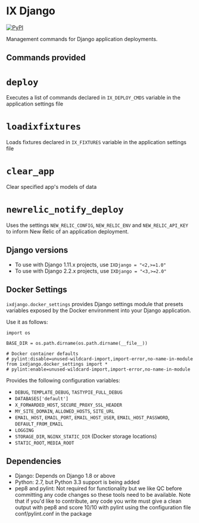 IX Django
=========

[![PyPI](https://img.shields.io/pypi/v/ixdjango.svg?maxAge=2592000)](https://pypi.python.org/pypi/IXDjango)

Management commands for Django application deployments.


Commands provided
-----------------

`deploy`
========

Executes a list of commands declared in `IX_DEPLOY_CMDS` variable in the
application settings file

`loadixfixtures`
================

Loads fixtures declared in `IX_FIXTURES` variable in the application settings
file

`clear_app`
===========

Clear specified app's models of data

`newrelic_notify_deploy`
========================

Uses the settings `NEW_RELIC_CONFIG`, `NEW_RELIC_ENV` and `NEW_RELIC_API_KEY`
to inform New Relic of an application deployment.

Django versions
---------------

* To use with Django 1.11.x projects, use `IXDjango = "<2,>=1.0"`
* To use with Django 2.2.x projects, use `IXDjango = "<3,>=2.0"`


Docker Settings
---------------

`ixdjango.docker_settings` provides Django settings module that presets
variables exposed by the Docker environment into your Django application.

Use it as follows:

    import os

    BASE_DIR = os.path.dirname(os.path.dirname(__file__))

    # Docker container defaults
    # pylint:disable=unused-wildcard-import,import-error,no-name-in-module
    from ixdjango.docker_settings import *
    # pylint:enable=unused-wildcard-import,import-error,no-name-in-module

Provides the following configuration variables:

 * `DEBUG`, `TEMPLATE_DEBUG`, `TASTYPIE_FULL_DEBUG`
 * `DATABASES['default']`
 * `X_FORWARDED_HOST`, `SECURE_PROXY_SSL_HEADER`
 * `MY_SITE_DOMAIN`, `ALLOWED_HOSTS`, `SITE_URL`
 * `EMAIL_HOST`, `EMAIL_PORT`, `EMAIL_HOST_USER`, `EMAIL_HOST_PASSWORD`, `DEFAULT_FROM_EMAIL`
 * `LOGGING`
 * `STORAGE_DIR`, `NGINX_STATIC_DIR` (Docker storage locations)
 * `STATIC_ROOT`, `MEDIA_ROOT`


Dependencies
------------

* Django: Depends on Django 1.8 or above
* Python: 2.7, but Python 3.3 support is being added
* pep8 and pylint: Not required for functionality but we like QC before
committing any code changes so these tools need to be available. Note that
if you'd like to contribute, any code you write must give a clean output with
pep8 and score 10/10 with pylint using the configuration file
conf/pylint.conf in the package
